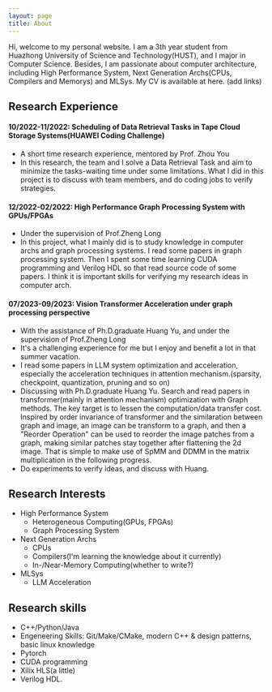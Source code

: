 ```yaml
---
layout: page
title: About
---
```



Hi, welcome to my personal website. I am a 3th year student from Huazhong University of Science and Technology(HUST), and I major in Computer Science. Besides, I am passionate about computer architecture, including High Performance System, Next Generation Archs(CPUs, Compilers and Memorys) and MLSys.
My CV is available at here. (add links)

## Research Experience
#### 10/2022-11/2022: Scheduling of Data Retrieval Tasks in Tape Cloud Storage Systems(HUAWEI Coding Challenge)
- A short time research experience, mentored by Prof. Zhou You
- In this research, the team and I solve a Data Retrieval Task and aim to minimize the tasks-waiting time under some limitations. What I did in this project is to discuss with team members, and do coding jobs to verify strategies.

#### 12/2022-02/2022: High Performance Graph Processing System with GPUs/FPGAs
- Under the supervision of Prof.Zheng Long
- In this project, what I mainly did is to study knowledge in computer archs and graph processing systems. I read some papers in graph processing system. Then I spent some time learning CUDA programming and Verilog HDL so that read source code of some papers. I think it is important skills for verifying my research ideas in computer arch.

#### 07/2023-09/2023: Vision Transformer Acceleration under graph processing perspective
- With the assistance of Ph.D.graduate Huang Yu, and under the supervision of Prof.Zheng Long
- It's a challenging experience for me but I enjoy and benefit a lot in that summer vacation.
- I read some papers in LLM system optimization and acceleration, especially the acceleration techniques in attention mechanism.(sparsity, checkpoint, quantization, pruning and so on)
- Discussing with Ph.D.graduate Huang Yu. Search and read papers in transformer(mainly in attention mechanism) optimization with Graph methods. The key target is to lessen the computation/data transfer cost. Inspired by order invariance of transformer and the similaration between graph and image, an image can be transform to a graph, and then a "Reorder Operation" can be used to reorder the image patches from a graph, making similar patches stay together after flattening the 2d image. That is simple to make use of SpMM and DDMM in the matrix multiplication in the following progress.  
- Do experiments to verify ideas, and discuss with Huang.


## Research Interests
- High Performance System
    - Heterogeneous Computing(GPUs, FPGAs)
    - Graph Processing System
- Next Generation Archs
    - CPUs
    - Compilers(I'm learning the knowledge about it currently)
    - In-/Near-Memory Computing(whether to write?)
- MLSys
    - LLM Acceleration




## Research skills
- C++/Python/Java
- Engeneering Skills: Git/Make/CMake, modern C++ & design patterns, basic linux knowledge
- Pytorch
- CUDA programming
- Xilix HLS(a little)
- Verilog HDL.
